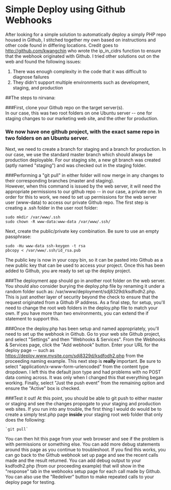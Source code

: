 Simple Deploy using Github Webhooks
=======

After looking for a simple solution to automatically deploy a simply PHP repo housed in Github, I stitched together my own based on instructions and other code found in differing locations. Credit goes to http://github.com/kwangchin who wrote the ip_in_cidrs function to ensure that the webhook originated with Github. I tried other solutions out on the web and found the following issues:

1. There was enough complexity in the code that it was difficult to diagnose failures
2. They didn't support multiple environments such as development, staging, and production

##The steps to nirvana:

###First, clone your Github repo on the target server(s).   
In our case, this was two root folders on one Ubuntu server -- one for staging changes to our marketing web site, and the other for production. 

### We now have one github project, with the exact same repo in two folders on an Ubuntu server.  
Next, we need to create a branch for staging and a branch for production. In our case, we use the standard master branch which should always be production deployable. For our staging site, a new git branch was created (aptly named "staging") and was checked out in the staging folder.

###Performing a "git pull" in either folder will now merge in any changes to their corresponding branches (master and staging).  
However, when this command is issued by the web server, it will need the appropriate permissions to our github repo -- in our case, a private one. In order for this to work, we need to set up permissions for the web server user (www-data) to access our private Github repo. The first step is creating a .ssh folder in the user root folder:
```
sudo mkdir /var/www/.ssh
sudo chown -R www-data:www-data /var/www/.ssh/
```
Next, create the public/private key combination. Be sure to use an empty passphrase:
```
sudo -Hu www-data ssh-keygen -t rsa
pbcopy < /var/www/.ssh/id_rsa.pub
```
The public key is now in your copy bin, so it can be pasted into Github as a new public key that can be used to access your project. Once this has been added to Github, you are ready to set up the deploy project.

###The deployment app should go in another root folder on the web server.
You should also consider burying the deploy.php file by renaming it under a random folder such as: /var/www/deployment/sdj8329d/ksdfodh2.php. This is just another layer of security beyond the check to ensure that the request originated from a Github IP address. As a final step, for setup, you'll need to change the root web folders in the deploy.php file to match your own. If you have more than two environments, you can extend the if statement to support this.

###Once the deploy.php has been setup and named appropriately, you'll need to set up the webhook in Github.
Go to your web site Github project, and select "Settings" and then "Webhooks & Services". From the Webhooks & Services page, click the "Add webhook" button. Enter your URL for the deploy page -- such as https://deploy.www.mysite.com/sdj8329d/ksdfodh2.php from the proceeding naming example. This next step is **really** important. Be sure to select "application/x-www-form-urlencoded" from the content type dropdown. I left this the default json type and had problems with no POST data coming across. It was only when I changed this that everything began working. Finally, select "Just the push event" from the remaining option and ensure the "Active" box is checked.

###Test it out!
At this point, you should be able to git push to either master or staging and see the changes propogate to your staging and production web sites. If you run into any trouble, the first thing I would do would be to create a simply test.php page **inside** your staging root web folder that only does the following:
```
`git pull`
```
You can then hit this page from your web browser and see if the problem is with permissions or something else. You can add more debug statements around this page as you continue to troubleshoot. If you find this works, you can go back to the Github webhook set up page and see the recent calls made and the result returned. You can add debug output to your ksdfodh2.php (from our proceeding example) that will show in the "response" tab in the webhooks setup page for each call made by Github. You can also use the "Redeliver" button to make repeated calls to your deploy page for testing.


